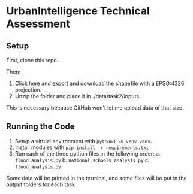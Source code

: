 # UrbanIntelligence Technical Assessment

## Setup
First, clone this repo.

Then:
1. Click [here](https://datafinder.stats.govt.nz/layer/120766-2023-census-totals-by-topic-for-individuals-by-statistical-area-1-part-1/) and export and download the shapefile with a EPSG:4326 projection.
2. Unzip the folder and place it in ./data/task2/inputs.

This is necessary because GitHub won't let me upload data of that size.

## Running the Code
1. Setup a virtual environment with `python3 -m venv venv`.
2. Install modules with `pip install -r requirements.txt`
3. Run each of the three python files in the following order:
a. `flood_analysis.py`
b. `national_schools_analysis.py`
c. `flood_analysis.py`

Some data will be printed in the terminal, and some files will be put in the output folders for each task.


